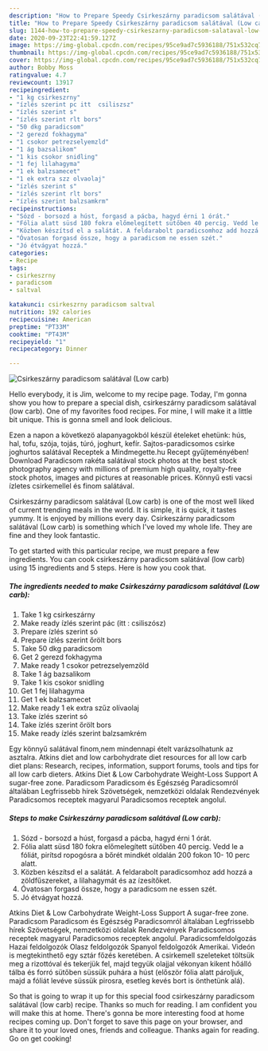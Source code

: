 ```yaml
---
description: "How to Prepare Speedy Csirkeszárny paradicsom salátával (Low carb)"
title: "How to Prepare Speedy Csirkeszárny paradicsom salátával (Low carb)"
slug: 1144-how-to-prepare-speedy-csirkeszarny-paradicsom-salataval-low-carb
date: 2020-09-23T22:41:59.127Z
image: https://img-global.cpcdn.com/recipes/95ce9ad7c5936188/751x532cq70/csirkeszarny-paradicsom-salataval-low-carb-recept-foto.jpg
thumbnail: https://img-global.cpcdn.com/recipes/95ce9ad7c5936188/751x532cq70/csirkeszarny-paradicsom-salataval-low-carb-recept-foto.jpg
cover: https://img-global.cpcdn.com/recipes/95ce9ad7c5936188/751x532cq70/csirkeszarny-paradicsom-salataval-low-carb-recept-foto.jpg
author: Bobby Moss
ratingvalue: 4.7
reviewcount: 13917
recipeingredient:
- "1 kg csirkeszrny"
- "ízlés szerint pc itt  csiliszsz"
- "ízlés szerint s"
- "ízlés szerint rlt bors"
- "50 dkg paradicsom"
- "2 gerezd fokhagyma"
- "1 csokor petrezselyemzld"
- "1 ág bazsalikom"
- "1 kis csokor snidling"
- "1 fej lilahagyma"
- "1 ek balzsamecet"
- "1 ek extra szz olvaolaj"
- "ízlés szerint s"
- "ízlés szerint rlt bors"
- "ízlés szerint balzsamkrm"
recipeinstructions:
- "Sózd - borsozd a húst, forgasd a pácba, hagyd érni 1 órát."
- "Fólia alatt süsd 180 fokra előmelegített sütőben 40 percig. Vedd le a fóliát, pirítsd ropogósra a bőrét mindkét oldalán 200 fokon 10- 10 perc alatt."
- "Közben készítsd el a salátát. A feldarabolt paradicsomhoz add hozzá a zöldfűszereket, a lilahagymát és az ízesítőket."
- "Óvatosan forgasd össze, hogy a paradicsom ne essen szét."
- "Jó étvágyat hozzá."
categories:
- Recipe
tags:
- csirkeszrny
- paradicsom
- saltval

katakunci: csirkeszrny paradicsom saltval 
nutrition: 192 calories
recipecuisine: American
preptime: "PT33M"
cooktime: "PT43M"
recipeyield: "1"
recipecategory: Dinner

---
```



![Csirkeszárny paradicsom salátával (Low carb)](https://img-global.cpcdn.com/recipes/95ce9ad7c5936188/751x532cq70/csirkeszarny-paradicsom-salataval-low-carb-recept-foto.jpg)

Hello everybody, it is Jim, welcome to my recipe page. Today, I'm gonna show you how to prepare a special dish, csirkeszárny paradicsom salátával (low carb). One of my favorites food recipes. For mine, I will make it a little bit unique. This is gonna smell and look delicious.

Ezen a napon a következö alapanyagokból készül ételeket ehetünk: hús, hal, tofu, szója, tojás, túró, joghurt, kefír. Sajtos-paradicsomos csirke joghurtos salátával Receptek a Mindmegette.hu Recept gyűjteményében! Download Paradicsom rakéta salátával stock photos at the best stock photography agency with millions of premium high quality, royalty-free stock photos, images and pictures at reasonable prices. Könnyű esti vacsi ízletes csirkemellel és finom salátával.

Csirkeszárny paradicsom salátával (Low carb) is one of the most well liked of current trending meals in the world. It is simple, it is quick, it tastes yummy. It is enjoyed by millions every day. Csirkeszárny paradicsom salátával (Low carb) is something which I've loved my whole life. They are fine and they look fantastic.


To get started with this particular recipe, we must prepare a few ingredients. You can cook csirkeszárny paradicsom salátával (low carb) using 15 ingredients and 5 steps. Here is how you cook that.

<!--inarticleads1-->

##### The ingredients needed to make Csirkeszárny paradicsom salátával (Low carb):

1. Take 1 kg csirkeszárny
1. Make ready ízlés szerint pác (itt : csiliszósz)
1. Prepare ízlés szerint só
1. Prepare ízlés szerint őrölt bors
1. Take 50 dkg paradicsom
1. Get 2 gerezd fokhagyma
1. Make ready 1 csokor petrezselyemzöld
1. Take 1 ág bazsalikom
1. Take 1 kis csokor snidling
1. Get 1 fej lilahagyma
1. Get 1 ek balzsamecet
1. Make ready 1 ek extra szűz olívaolaj
1. Take ízlés szerint só
1. Take ízlés szerint őrölt bors
1. Make ready ízlés szerint balzsamkrém


Egy könnyű salátával finom,nem mindennapi ételt varázsolhatunk az asztalra. Atkins diet and low carbohydrate diet resources for all low carb diet plans: Research, recipes, information, support forums, tools and tips for all low carb dieters. Atkins Diet &amp; Low Carbohydrate Weight-Loss Support A sugar-free zone. Paradicsom Paradicsom és Egészség Paradicsomról általában Legfrissebb hírek Szövetségek, nemzetközi oldalak Rendezvények Paradicsomos receptek magyarul Paradicsomos receptek angolul. 

<!--inarticleads2-->

##### Steps to make Csirkeszárny paradicsom salátával (Low carb):

1. Sózd - borsozd a húst, forgasd a pácba, hagyd érni 1 órát.
1. Fólia alatt süsd 180 fokra előmelegített sütőben 40 percig. Vedd le a fóliát, pirítsd ropogósra a bőrét mindkét oldalán 200 fokon 10- 10 perc alatt.
1. Közben készítsd el a salátát. A feldarabolt paradicsomhoz add hozzá a zöldfűszereket, a lilahagymát és az ízesítőket.
1. Óvatosan forgasd össze, hogy a paradicsom ne essen szét.
1. Jó étvágyat hozzá.


Atkins Diet &amp; Low Carbohydrate Weight-Loss Support A sugar-free zone. Paradicsom Paradicsom és Egészség Paradicsomról általában Legfrissebb hírek Szövetségek, nemzetközi oldalak Rendezvények Paradicsomos receptek magyarul Paradicsomos receptek angolul. Paradicsomfeldolgozás Hazai feldolgozók Olasz feldolgozók Spanyol feldolgozók Amerikai. Videón is megtekinthető egy sztár főzés keretében. A csirkemell szeleteket töltsük meg a rizottóval és tekerjük fel, majd tegyük olajjal vékonyan kikent hőálló tálba és forró sütőben süssük puhára a húst (először fólia alatt pároljuk, majd a fóliát levéve süssük pirosra, esetleg kevés bort is önthetünk alá). 

So that is going to wrap it up for this special food csirkeszárny paradicsom salátával (low carb) recipe. Thanks so much for reading. I am confident you will make this at home. There's gonna be more interesting food at home recipes coming up. Don't forget to save this page on your browser, and share it to your loved ones, friends and colleague. Thanks again for reading. Go on get cooking!
